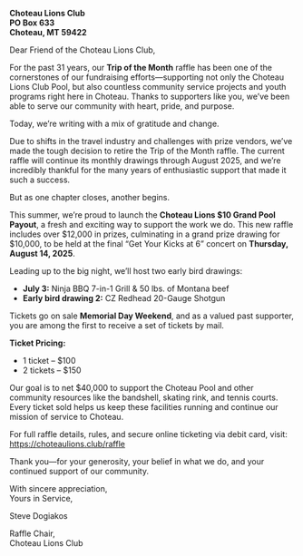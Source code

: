 **Choteau Lions Club \
PO Box 633 \
Choteau, MT 59422**

Dear Friend of the Choteau Lions Club,

For the past 31 years, our **Trip of the Month** raffle has been one of the cornerstones of our fundraising efforts—supporting not only the Choteau Lions Club Pool, but also countless community service projects and youth programs right here in Choteau. Thanks to supporters like you, we’ve been able to serve our community with heart, pride, and purpose.

Today, we’re writing with a mix of gratitude and change.

Due to shifts in the travel industry and challenges with prize vendors, we’ve made the tough decision to retire the Trip of the Month raffle. The current raffle will continue its monthly drawings through August 2025, and we’re incredibly thankful for the many years of enthusiastic support that made it such a success.

But as one chapter closes, another begins.

This summer, we’re proud to launch the **Choteau Lions $10 Grand Pool Payout**, a fresh and exciting way to support the work we do. This new raffle includes over $12,000 in prizes, culminating in a grand prize drawing for $10,000, to be held at the final “Get Your Kicks at 6” concert on **Thursday, August 14, 2025**.

Leading up to the big night, we’ll host two early bird drawings:

* **July 3:** Ninja BBQ 7-in-1 Grill & 50 lbs. of Montana beef
* **Early bird drawing 2:** CZ Redhead 20-Gauge Shotgun

Tickets go on sale **Memorial Day Weekend**, and as a valued past supporter, you are among the first to receive a set of tickets by mail.

**Ticket Pricing:**

* 1 ticket – $100
* 2 tickets – $150

Our goal is to net $40,000 to support the Choteau Pool and other community resources like the bandshell, skating rink, and tennis courts. Every ticket sold helps us keep these facilities running and continue our mission of service to Choteau.

For full raffle details, rules, and secure online ticketing via debit card, visit: <span style="text-decoration:underline;">https://choteaulions.club/raffle</span>

Thank you—for your generosity, your belief in what we do, and your continued support of our community.

With sincere appreciation, \
Yours in Service,

Steve Dogiakos

 

Raffle Chair, \
Choteau Lions Club
